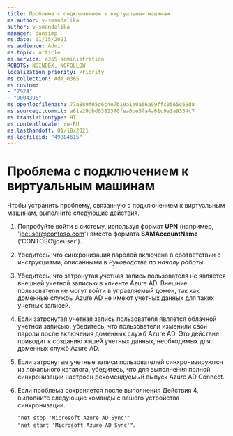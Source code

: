 ```yaml
---
title: Проблема с подключением к виртуальным машинам
ms.author: v-smandalika
author: v-smandalika
manager: dansimp
ms.date: 01/15/2021
ms.audience: Admin
ms.topic: article
ms.service: o365-administration
ROBOTS: NOINDEX, NOFOLLOW
localization_priority: Priority
ms.collection: Adm_O365
ms.custom:
- "7924"
- "9004395"
ms.openlocfilehash: 77a889f05d6c4e7b19a1e0a66a99ffc0565c69d8
ms.sourcegitcommit: a61a29dbd0382370fea0be5fa4a61c9a1a9354c7
ms.translationtype: HT
ms.contentlocale: ru-RU
ms.lasthandoff: 01/18/2021
ms.locfileid: "49884615"
---
```

# <a name="issue-joining-vms"></a>Проблема с подключением к виртуальным машинам

Чтобы устранить проблему, связанную с подключением к виртуальным машинам, выполните следующие действия.

1. Попробуйте войти в систему, используя формат **UPN** (например, 'joeuser@contoso.com') вместо формата **SAMAccountName** ('CONTOSO\joeuser').
2. Убедитесь, что синхронизация паролей включена в соответствии с инструкциями, описанными в *Руководстве по началу работы*.
3. Убедитесь, что затронутая учетная запись пользователя не является внешней учетной записью в клиенте Azure AD. Внешние пользователи не могут войти в управляемый домен, так как доменные службы Azure AD не имеют учетных данных для таких учетных записей.
4. Если затронутая учетная запись пользователя является облачной учетной записью, убедитесь, что пользователи изменили свои пароли после включения доменных служб Azure AD. Это действие приводит к созданию хэшей учетных данных, необходимых для доменных служб Azure AD.
5. Если затронутые учетные записи пользователей синхронизируются из локального каталога, убедитесь, что для выполнения полной синхронизации настроен рекомендуемый выпуск Azure AD Connect.
6. Если проблема сохраняется после выполнения Действия 4, выполните следующие команды с вашего устройства синхронизации.
 
     `"net stop 'Microsoft Azure AD Sync'"`  
     `"net start 'Microsoft Azure AD Sync'"`.